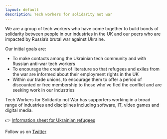 ```yaml
---
layout: default
description: Tech workers for solidarity not war
---
```


We are a group of tech workers who have come together to build bonds of solidarity between people in our industries in the UK and our peers who are impacted by Russia’s brutal war against Ukraine.

Our initial goals are:
- To make contacts among the Ukrainian tech community and with Russian anti-war tech workers
- To encourage the creation of literature so that refugees and exiles from the war are informed about their employment rights in the UK
- Within our trade unions, to encourage them to offer a period of discounted or free membership to those who've fled the conflict and are seeking work in our industries

Tech Workers for Solidarity not War has supporters working in a broad range of industries and disciplines including software, IT, video games and digital media.

👉 [Information sheet for Ukrainian refugees](/info)

Follow us on [Twitter](https://twitter.com/SolidNotWar)
